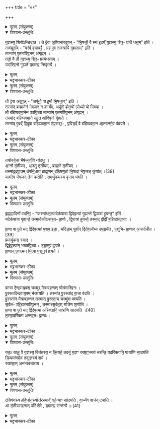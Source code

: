 +++
title = "०९"

+++

<details><summary>मूलम् (संयुक्तम्)</summary>

य॒ज्ञस्य॒ शिरो॑ऽच्छिद्यत॒ ते दे॒वा अ॒श्विना॑वब्रुवन्भि॒षजौ॒ वै स्थ॑ इ॒दय्ँय॒ज्ञस्य॒ शिर॒ᳶ प्रति॑ धत्त॒मिति॒ ताव॑ब्रूता॒व्ँवर॑व्ँवृणावहै॒ ग्रह॑ ए॒व ना॒वत्रापि॑ गृह्यता॒मिति॒ ताभ्या॑मे॒तमा॑श्वि॒नम॑गृह्ण॒न्ततो॒ वै तौ य॒ज्ञस्य॒ शिर॒ᳶ प्रत्य॑धत्ता॒य्ँयदा॑श्वि॒नो गृ॒ह्यते॑ य॒ज्ञस्य॒ निष्कृ॑त्यै॒
</details>

<details open><summary>विश्वास-प्रस्तुतिः</summary>

य॒ज्ञस्य॒ शिरो॑ऽच्छिद्यत ।
ते दे॒वा अ॒श्विना॑वब्रुवन् -
"भि॒षजौ॒ वै स्थ॑ इ॒दय्ँ य॒ज्ञस्य॒ शिर॒ᳶ प्रति॑ धत्त॒म्" इति॑ ।  
ताव॑ब्रूताँ॒व् -
"वर॑व्ँ वृणावहै॒ , ग्रह॑ ए॒व ना॒वत्रापि॑ गृह्यता॒म्" इति॑ ।  
ताभ्या॑म् ए॒तमा॑श्वि॒नम् अ॑गृह्णन् ।  
ततो॒ वै तौ य॒ज्ञस्य॒ शिर॒ᳶ प्रत्य॑धत्ताम् ।  
यदा॑श्वि॒नो गृ॒ह्यते॑ य॒ज्ञस्य॒ निष्कृ॑त्यै ।  
</details>

<details><summary>मूलम्</summary>

य॒ज्ञस्य॒ शिरो॑ऽच्छिद्यत ।
ते दे॒वा अ॒श्विना॑वब्रुवन् -
"भि॒षजौ॒ वै स्थ॑ इ॒दय्ँ य॒ज्ञस्य॒ शिर॒ᳶ प्रति॑ धत्त॒म्" इति॑ ।  
ताव॑ब्रूताँ॒व् -
"वर॑व्ँ वृणावहै॒ , ग्रह॑ ए॒व ना॒वत्रापि॑ गृह्यता॒म्" इति॑ ।  
ताभ्या॑म् ए॒तमा॑श्वि॒नम् अ॑गृह्णन् ।  
ततो॒ वै तौ य॒ज्ञस्य॒ शिर॒ᳶ प्रत्य॑धत्ताम् ।  
यदा॑श्वि॒नो गृ॒ह्यते॑ य॒ज्ञस्य॒ निष्कृ॑त्यै ।  
</details>

<details><summary>भट्टभास्कर-टीका</summary>

1यज्ञस्येत्यादि ॥ गतम् । छेदहेतुर्मृग्यः, पुराणप्रसिद्धो वा । अत्राग्निष्टोमेऽपि नावावयोः । गृह्यतामिति । ग्रह एव गृह्यतां वा । ततस्ताभ्यामाश्विनमगृह्णन् । तौ यज्ञस्य शिरः प्रत्यधत्ताम् । तस्मादाश्विनग्रहणं यज्ञस्य निष्कृत्यै रूपसंपत्त्यै भवति ॥
</details>

<details><summary>मूलम् (संयुक्तम्)</summary>

तौ दे॒वा अ॑ब्रुव॒न्नपू॑तौ॒ वा इ॒मौ म॑नुष्यच॒रौ [37]  
भि॒षजा॒विति॒ तस्मा॑द्ब्राह्म॒णेन॑ भेष॒जन्न का॒र्य॑मपू॑तो॒ ह्ये३॒॑ षो॑ऽमे॒ध्यो यो भि॒षक्तौ ब॑हिष्पवमा॒नेन॑ पवयि॒त्वा ताभ्या॑मे॒तमा॑श्वि॒नम॑गृह्ण॒न्तस्मा॑द्बहिष्पवमा॒ने स्तु॒त आ॑श्वि॒नो गृ॑ह्यते॒ तस्मा॑दे॒वव्ँवि॒दुषा॑ बहिष्पवमा॒न उ॑प॒सद्यᳶ॑ प॒वित्र॒व्ँवै ब॑हिष्पवमा॒न आ॒त्मान॑मे॒व प॑वयते॒
</details>

<details open><summary>विश्वास-प्रस्तुतिः</summary>

तौ दे॒वा अ॑ब्रुव॒न्न् -
"अपू॑तौ॒ वा इ॒मौ भि॒षजा॒व्" इति॑ ।  
तस्मा॑द् ब्राह्म॒णेन॑ भेष॒जन् न का॒र्य॑म्, अपू॑तो॒ ह्ये३॒॑षो॑ ऽमे॒ध्यो यो भि॒षक् ।  
तौ ब॑हिष्पवमा॒नेन॑ पवयि॒त्वा ताभ्या॑म् ए॒तमा॑श्वि॒नम् अ॑गृह्णन् ।  
तस्मा॑द् बहिष्पवमा॒ने स्तु॒त आ॑श्वि॒नो गृ॑ह्यते ।  
तस्मा॑द् ए॒वव्ँ वि॒दुषा॑ बहिष्पवमा॒न उ॑प॒सद्यᳶ॑ , प॒वित्र॒व्ँ वै ब॑हिष्पवमा॒न आ॒त्मान॑मे॒व प॑वयते ।  
</details>

<details><summary>मूलम्</summary>

तौ दे॒वा अ॑ब्रुव॒न्न् -
"अपू॑तौ॒ वा इ॒मौ भि॒षजा॒व्" इति॑ ।  
तस्मा॑द् ब्राह्म॒णेन॑ भेष॒जन् न का॒र्य॑म्, अपू॑तो॒ ह्ये३॒॑षो॑ ऽमे॒ध्यो यो भि॒षक् ।  
तौ ब॑हिष्पवमा॒नेन॑ पवयि॒त्वा ताभ्या॑म् ए॒तमा॑श्वि॒नम् अ॑गृह्णन् ।  
तस्मा॑द् बहिष्पवमा॒ने स्तु॒त आ॑श्वि॒नो गृ॑ह्यते ।  
तस्मा॑द् ए॒वव्ँ वि॒दुषा॑ बहिष्पवमा॒न उ॑प॒सद्यᳶ॑ , प॒वित्र॒व्ँ वै ब॑हिष्पवमा॒न आ॒त्मान॑मे॒व प॑वयते ।  
</details>

<details><summary>भट्टभास्कर-टीका</summary>

2तौ देवा इत्यादि ॥ अपूतौ अशुद्धो मनुष्यचरौ मनुष्येषु चरन्तौ मनुष्यकर्माणौ भिषजौ वैद्याविति सगर्हमिव तौ देवा अब्रुवन् । तस्माद्ब्राह्मणेन मेधार्हेण भेषजं न कर्तव्यम् । भिषग्वृत्तिर्हि ब्राह्मणोऽपूतो भवति तत एवामेध्यश्च भवति । तस्मादमेध्यो मा भूवमिति ब्राह्मणो भेषजकारी न स्यात् । तावित्यादि । बहिष्पवमानस्तोत्रमश्विनोः पूतत्वाय भवति । तस्मादद्यत्वेऽपि बहिष्पवमानस्तुत्युत्तरकालमाश्विनो गृह्यते । तस्मादेवं बहिष्पवमानस्य महिमानं विदुषा जानता बहिष्पवमान उपसद्यः उपसदनीयः उपास्यः, तेनात्मानं पूतं करोति ॥
</details>

<details><summary>मूलम् (संयुक्तम्)</summary>

तयो॑स्त्रे॒धा भैष॑ज्य॒व्ँवि न्य॑दधुर॒ग्नौ तृ॑तीयम॒फ्सु तृती॑यम्ब्राह्म॒णे तृती॑य॒न्तस्मा॑दुदपा॒त्रम् [38]  
उ॒प॒नि॒धाय॑ ब्राह्म॒णन्द॑ख्षिण॒तो नि॒षाद्य॑ भेष॒जङ्कु॑र्या॒द्याव॑दे॒व भे॑ष॒जन्तेन॑ करोति स॒मर्धु॑कमस्य कृ॒तम्भ॑वति
</details>

<details open><summary>विश्वास-प्रस्तुतिः</summary>

तयो॑स्त्रे॒धा भैष॑ज्य॒व्ँवि न्य॑दधुः ।  
अ॒ग्नौ तृ॑तीयम् , अ॒फ्सु तृती॑यम् , ब्राह्म॒णे तृती॑यम् ।  
तस्मा॑दुदपा॒त्रम् उ॑पनि॒धाय॑ ब्राह्म॒णन् द॑ख्षिण॒तो नि॒षाद्य॑ भेष॒जङ् कु॑र्यात् ।[38]   
याव॑दे॒व भे॑ष॒जन् तेन॑ करोति , स॒मर्धु॑कमस्य कृ॒तम् भ॑वति ।  
</details>

<details><summary>मूलम्</summary>

तयो॑स्त्रे॒धा भैष॑ज्य॒व्ँवि न्य॑दधुः ।  
अ॒ग्नौ तृ॑तीयम् , अ॒फ्सु तृती॑यम् , ब्राह्म॒णे तृती॑यम् ।  
तस्मा॑दुदपा॒त्रम् उ॑पनि॒धाय॑ ब्राह्म॒णन् द॑ख्षिण॒तो नि॒षाद्य॑ भेष॒जङ् कु॑र्यात् ।[38]   
याव॑दे॒व भे॑ष॒जन् तेन॑ करोति , स॒मर्धु॑कमस्य कृ॒तम् भ॑वति ।  
</details>

<details><summary>भट्टभास्कर-टीका</summary>

3तयोरित्यादि ॥ अग्न्यादिनिमित्तकं भैषज्यं त्रिधा त्रिप्रकारं तयोः विन्यदधुः विविधं निहितवन्तः अग्न्यादित्रयनिमित्तास्त्रयो भागाः भैषज्यस्य । 'पूरणाद्भागेतीयादन्' इति अन्प्रत्ययस्स्वार्थिकः । तस्मादित्यादि । गतम् । अग्निं चोपसमिन्धेदिति केचित् । ब्राह्मणेनोभयसंग्रहणेन पृथगग्निग्रहणे नार्थ इत्यन्ये । यावत् यत्प्रकारं अश्विनोर्देवैः कृतं त्रिप्रकारं तेन सर्वेणापि भेषजेन भैषज्यमस्य कृतं भवति । ततश्च कृतं भैषज्यं समर्धुकं समृद्धिशीलं भवति । छान्दस उकञ् ॥
</details>

<details><summary>मूलम् (संयुक्तम्)</summary>

ब्रह्मवा॒दिनो॑ वदन्ति॒ कस्मा॑थ्स॒त्यादेक॑पात्रा द्विदेव॒त्या॑ गृ॒ह्यन्ते॑ द्वि॒पात्रा॑ हूयन्त॒ इति॒ यदेक॑पात्रा गृ॒ह्यन्ते॒ तस्मा॒देको॑ऽन्तर॒तᳶ प्रा॒णो द्वि॒पात्रा॑ हूयन्ते॒ तस्मा॒द्द्वौद्वौ॑ ब॒हिष्टा॑त्प्रा॒णाᳶ प्रा॒णा वा ए॒ते यद्द्वि॑देव॒त्याः॑ प॒शव॒ इडा॒ यदिडा॒म्पूर्वा॑न्द्विदेव॒त्ये॑भ्य उप॒ह्वये॑त [39]  
प॒शुभिᳶ॑ प्रा॒णान॒न्तर्द॑धीत प्र॒मायु॑कस्स्याद्द्विदेव॒त्या॑न्भख्षयि॒त्वेडा॒मुप॑ ह्वयते प्रा॒णाने॒वात्मन्धि॒त्वा प॒शूनुप॑ ह्वयते॒
</details>

<details open><summary>विश्वास-प्रस्तुतिः</summary>

ब्र॒ह्म॒वा॒दिनो॑ वदन्ति॒ -
"कस्मा॑थ्स॒त्यादेक॑पात्रा द्विदेव॒त्या॑ गृ॒ह्यन्ते॑ द्वि॒पात्रा॑ हूयन्त॒" इति॑ ।  
यदेक॑पात्रा गृ॒ह्यन्ते॒ तस्मा॒देको॑ऽन्तर॒तᳶ प्रा॒णो , द्वि॒पात्रा॑ हूयन्ते॒ तस्मा॒द् द्वौद्वौ॑ ब॒हिष्टा॑त्प्रा॒णाः ।  

प्रा॒णा वा ए॒ते यद् द्वि॑देव॒त्याः॑ प॒शव॒ इडा॒ , यदिडा॒म् पूर्वा॑न् द्विदेव॒त्ये॑भ्य उप॒ह्वये॑त , प॒शुभिᳶ॑ प्रा॒णान् अ॒न्तर्द॑धीत । [39]  
प्र॒मायु॑कस् स्याद् ।  
द्वि॒दे॒व॒त्या॑न् भख्षयि॒त्वा + इडा॒मुप॑ ह्वयते ।  
प्रा॒णान् ए॒वात्मन् धि॒त्वा प॒शूनुप॑ ह्वयते ।  
</details>

<details><summary>मूलम्</summary>

ब्र॒ह्म॒वा॒दिनो॑ वदन्ति॒ -
"कस्मा॑थ्स॒त्यादेक॑पात्रा द्विदेव॒त्या॑ गृ॒ह्यन्ते॑ द्वि॒पात्रा॑ हूयन्त॒" इति॑ ।  
यदेक॑पात्रा गृ॒ह्यन्ते॒ तस्मा॒देको॑ऽन्तर॒तᳶ प्रा॒णो , द्वि॒पात्रा॑ हूयन्ते॒ तस्मा॒द् द्वौद्वौ॑ ब॒हिष्टा॑त्प्रा॒णाः ।  

प्रा॒णा वा ए॒ते यद् द्वि॑देव॒त्याः॑ प॒शव॒ इडा॒ , यदिडा॒म् पूर्वा॑न् द्विदेव॒त्ये॑भ्य उप॒ह्वये॑त , प॒शुभिᳶ॑ प्रा॒णान् अ॒न्तर्द॑धीत । [39]  
प्र॒मायु॑कस् स्याद् ।  
द्वि॒दे॒व॒त्या॑न् भख्षयि॒त्वा + इडा॒मुप॑ ह्वयते ।  
प्रा॒णान् ए॒वात्मन् धि॒त्वा प॒शूनुप॑ ह्वयते ।  
</details>

<details><summary>भट्टभास्कर-टीका</summary>

4ब्रह्मवादिन इत्यादि ॥ द्विदेवत्या ऐन्द्रवायवाद्याः, द्विपात्राः प्रतिनिग्राह्यसहिताः । द्वौद्वाविति । चक्षुरादयः प्राणापानाः बहिर्द्वौ द्वौ । बहिष्टश्छान्दसोस्तातिः, अकारलोपश्च । प्राणा वा इत्यादि । गतम् । द्विदेवत्येभ्य इति । द्विदेवत्यहविर्भक्षणात्पूर्वं पुराडोशस्विष्टकृदनन्तरमेव यद्युपह्वयेत तदा पशुवधोपघाते प्राणरूपाणां द्विदेवत्यानामसन्निहितत्वात् पशुभिरन्तर्हितान् विच्छिन्नात् प्राणान्कुर्यात् । ततश्च पशूनां प्राणानां च असंबन्धात् प्रमायुकस्स्याद्यजमानः । तस्माद्द्विदेवत्यभक्षणेन आत्मनि प्राणान् स्थापयित्वा इडोपह्वाने पशवः प्राणसंबद्धा भवन्ति ॥
</details>

<details><summary>मूलम् (संयुक्तम्)</summary>

वाग्वा ऐ॑न्द्रवाय॒वश्चख्षु॑र्मैत्रावरु॒णश्श्रोत्र॑माश्वि॒नᳶ पु॒रस्ता॑दैन्द्रवाय॒वम्भ॑ख्षयति॒ तस्मा॑त्पु॒रस्ता॑द्वा॒चा व॑दति पु॒रस्ता॑न्मैत्रावरु॒णन्तस्मा॑त्पु॒रस्ता॒च्चख्षु॑षा पश्यति स॒र्वतᳶ॑ परि॒हार॑माश्वि॒नन्तस्मा॑थ्स॒र्वत॒श्श्रोत्रे॑ण शृणोति प्रा॒णा वा ए॒ते यद्द्वि॑देव॒त्याः॑ [40]  
अरि॑क्तानि॒ पात्रा॑णि सादयति॒ तस्मा॒दरि॑क्ता अन्तर॒तᳶ प्रा॒णा
</details>

<details open><summary>विश्वास-प्रस्तुतिः</summary>

वाग्वा ऐ॑न्द्रवाय॒वश् चख्षु॑र् मैत्रावरु॒णश् श्रोत्र॑माश्वि॒नः ।  
पु॒रस्ता॑दैन्द्रवाय॒वम् भ॑ख्षयति । तस्मा॑त् पु॒रस्ता॑द् वा॒चा व॑दति ।  
पु॒रस्ता॑न् मैत्रावरु॒णन् तस्मा॑त् पु॒रस्ता॒च् चख्षु॑षा पश्यति ।  
स॒र्वतᳶ॑ परि॒हार॑माश्वि॒नन् , तस्मा॑थ्स॒र्वत॒श् श्रोत्रे॑ण शृणोति ।  
प्रा॒णा वा ए॒ते यद् द्वि॑देव॒त्या॑ अरि॑क्तानि॒ पात्रा॑णि सादयति ।[40]  
त॒स्मा॒दरि॑क्ता अन्तर॒तᳶ प्रा॒णाः ।
</details>

<details><summary>मूलम्</summary>

वाग्वा ऐ॑न्द्रवाय॒वश् चख्षु॑र् मैत्रावरु॒णश् श्रोत्र॑माश्वि॒नः ।  
पु॒रस्ता॑दैन्द्रवाय॒वम् भ॑ख्षयति । तस्मा॑त् पु॒रस्ता॑द् वा॒चा व॑दति ।  
पु॒रस्ता॑न् मैत्रावरु॒णन् तस्मा॑त् पु॒रस्ता॒च् चख्षु॑षा पश्यति ।  
स॒र्वतᳶ॑ परि॒हार॑माश्वि॒नन् , तस्मा॑थ्स॒र्वत॒श् श्रोत्रे॑ण शृणोति ।  
प्रा॒णा वा ए॒ते यद् द्वि॑देव॒त्या॑ अरि॑क्तानि॒ पात्रा॑णि सादयति ।[40]  
त॒स्मा॒दरि॑क्ता अन्तर॒तᳶ प्रा॒णाः ।
</details>

<details><summary>भट्टभास्कर-टीका</summary>

5वाग्वा इत्यादि ॥ पुरस्तादग्रतः यथागृहीतमेव ऐन्द्रवायवं भक्षयति न परिहृत्य । तस्मात्पुरस्तादेव वाचा वदति अग्रत एवोच्चरितवाग्भवति । मैत्रावरुणं च पुरस्तात् यथागृहीतमेव भक्षयति तस्मात्पुरस्तादग्रत एव चक्षुषा पश्यति । आश्विनं तु सर्वतः परिहारं शिरः परितो भ्रमयित्वा भक्षयति । तस्मात्सर्वतः सर्वासु दिक्षु स्थितं श्रोत्रेण शृणोति नाग्रतस्स्थितमेव । प्राणा वा इत्यादि । अरिक्तानि असोमशून्यानि द्विदेवत्यानि सादयति पुरोडाशमग्निं वा । अरिक्ताः प्राणाः अन्तरत आर्द्रा भवन्ति ॥
</details>

<details><summary>मूलम् (संयुक्तम्)</summary>

यत॒ᳵ खलु॒ वै य॒ज्ञस्य॒ वित॑तस्य॒ न क्रि॒यते॒ तदनु॑ य॒ज्ञꣳ रख्षा॒ꣳ॒स्यव॑ चरन्ति॒ यदरि॑क्तानि॒ पात्रा॑णि सा॒दय॑ति क्रि॒यमा॑णमे॒व तद्य॒ज्ञस्य॑ शये॒ रख्ष॑सा॒मन॑न्ववचाराय॒
</details>

<details open><summary>विश्वास-प्रस्तुतिः</summary>

यत॒ᳵ खलु॒ वै य॒ज्ञस्य॒ वित॑तस्य॒ न क्रि॒यते॒ तदनु॑ य॒ज्ञꣳ रख्षा॒ꣳ॒स्यव॑ चरन्ति॒
यदरि॑क्तानि॒ पात्रा॑णि सा॒दय॑ति क्रि॒यमा॑णमे॒व तद्य॒ज्ञस्य॑ शये ।  
रख्ष॑सा॒म् अन॑न्ववचाराय ।
</details>

<details><summary>मूलम्</summary>

यत॒ᳵ खलु॒ वै य॒ज्ञस्य॒ वित॑तस्य॒ न क्रि॒यते॒ तदनु॑ य॒ज्ञꣳ रख्षा॒ꣳ॒स्यव॑ चरन्ति॒
यदरि॑क्तानि॒ पात्रा॑णि सा॒दय॑ति क्रि॒यमा॑णमे॒व तद्य॒ज्ञस्य॑ शये ।  
रख्ष॑सा॒म् अन॑न्ववचाराय ।
</details>

<details><summary>भट्टभास्कर-टीका</summary>

6यतः खल्वित्यादि ॥ रिक्तत्वे यज्ञस्य विच्छेदात् रक्षांस्यवचरेयुः अनुप्रविश्य बाध्येरन् । अरिक्तत्वे तु क्रियमाणमेव यज्ञस्य शये शेते अवतिष्ठते । 'लोपस्त आत्मनेपदेषु' इति तलोपः । ततश्छिद्राभावात् रक्षसामननुप्रवेशः ॥
</details>

<details><summary>मूलम् (संयुक्तम्)</summary>

दख्षि॑णस्य हवि॒र्धान॒स्योत्त॑रस्याव्ँवर्त॒न्याꣳ सा॑दयति वा॒च्ये॑व वाच॑न्दधा॒त्या तृ॑तीयसव॒नात्परि॑ शेरे य॒ज्ञस्य॒ सन्त॑त्यै ॥ [41]  
</details>

<details open><summary>विश्वास-प्रस्तुतिः</summary>

दख्षि॑णस्य हवि॒र्धान॒स्योत्त॑रस्याव्ँ वर्त॒न्याꣳ सा॑दयति , वा॒च्ये॑व वाच॑न् दधाति ।  
आ तृ॑तीयसव॒नात् परि॑ शेरे , य॒ज्ञस्य॒ सन्त॑त्यै ॥ [41]  
</details>

<details><summary>मूलम्</summary>

दख्षि॑णस्य हवि॒र्धान॒स्योत्त॑रस्याव्ँ वर्त॒न्याꣳ सा॑दयति , वा॒च्ये॑व वाच॑न् दधाति ।  
आ तृ॑तीयसव॒नात् परि॑ शेरे , य॒ज्ञस्य॒ सन्त॑त्यै ॥ [41]  
</details>

<details><summary>भट्टभास्कर-टीका</summary>

7दक्षिणस्येत्यादि ॥ वर्तनी मार्गः । तत्र सादयति । द्विदेवत्यत्वाद्वाच्येव वाङ्निहिता भवति । ऐन्द्रवायवस्य वाक्त्वादेवमुक्तम्, उपलक्षणत्वाच्चक्षुरादिनिधानस्य । आतृतीयसवनाद्यावत्तृतीयसवनसमाप्ति परिशेरे तत्रैव शेरते । पूर्ववत्तलोपः । यज्ञस्याविच्छेदाय भवति ॥

इति षष्ठे चतुर्थे नवमोनुवाकः ॥  
</details>
